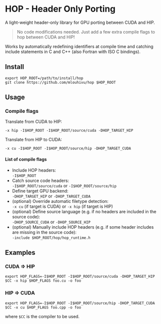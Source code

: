# HOP - Header Only Porting

A light-weight header-only library for GPU porting between CUDA and HIP.

> No code modifications needed. Just add a few extra compile flags to hop
> between CUDA and HIP!

Works by automatically redefining identifiers at compile time and catching
include statements in C and C++ (also Fortran with ISO C bindings).


## Install

```
export HOP_ROOT=/path/to/install/hop
git clone https://github.com/mlouhivu/hop $HOP_ROOT
```


## Usage

### Compile flags

Translate from CUDA to HIP:
```
-x hip -I$HOP_ROOT -I$HOP_ROOT/source/cuda -DHOP_TARGET_HIP
```

Translate from HIP to CUDA:
```
-x cu -I$HOP_ROOT -I$HOP_ROOT/source/hip -DHOP_TARGET_CUDA
```

#### List of compile flags

- Include HOP headers:<br> `-I$HOP_ROOT`
- Catch source code headers:<br>
  `-I$HOP_ROOT/source/cuda` or `-I$HOP_ROOT/source/hip`
- Define target GPU backend:<br>
  `-DHOP_TARGET_HIP` or `-DHOP_TARGET_CUDA`
- (optional) Override automatic filetype detection:<br>
  `-x cu` (if target is CUDA) or `-x hip` (if target is HIP)
- (optional) Define source language (e.g. if no headers are included in the source
  code):<br>
  `-DHOP_SOURCE_CUDA` or `-DHOP_SOURCE_HIP`
- (optional) Manually include HOP headers (e.g. if some header includes are missing in
  the source code):<br>
  `-include $HOP_ROOT/hop/hop_runtime.h`


## Examples

### CUDA ⇒ HIP

```
export HOP_FLAGS=-I$HOP_ROOT -I$HOP_ROOT/source/cuda -DHOP_TARGET_HIP
$CC -x hip $HOP_FLAGS foo.cu -o foo
```

### HIP ⇒ CUDA

```
export HOP_FLAGS=-I$HOP_ROOT -I$HOP_ROOT/source/hip -DHOP_TARGET_CUDA
$CC -x cu $HOP_FLAGS foo.cpp -o foo
```

where `$CC` is the compiler to be used.
